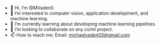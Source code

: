 - 👋 Hi, I’m @MVaden0
- 👀 I’m interested in computer vision, application development, and machine learning.
- 🌱 I’m currently learning about developing machine learning pipelines. 
- 💞️ I’m looking to collaborate on any cv/ml project.
- 📫 How to reach me:
Email: michaelvaden03@gmail.com

<!---
MVaden0/MVaden0 is a ✨ special ✨ repository because its `README.md` (this file) appears on your GitHub profile.
You can click the Preview link to take a look at your changes.
--->
